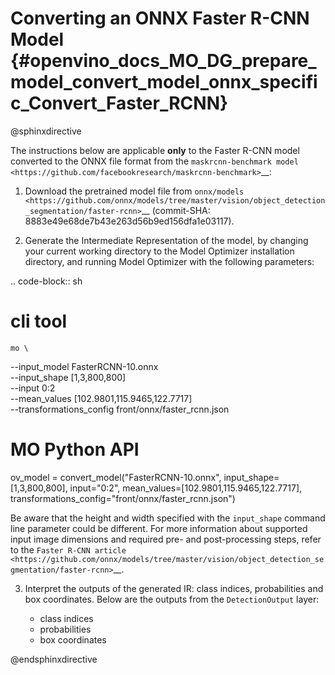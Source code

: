 # Converting an ONNX Faster R-CNN Model {#openvino_docs_MO_DG_prepare_model_convert_model_onnx_specific_Convert_Faster_RCNN}

@sphinxdirective

The instructions below are applicable **only** to the Faster R-CNN model converted to the ONNX file format from the `maskrcnn-benchmark model <https://github.com/facebookresearch/maskrcnn-benchmark>`__:

1. Download the pretrained model file from `onnx/models <https://github.com/onnx/models/tree/master/vision/object_detection_segmentation/faster-rcnn>`__ (commit-SHA: 8883e49e68de7b43e263d56b9ed156dfa1e03117).

2. Generate the Intermediate Representation of the model, by changing your current working directory to the Model Optimizer installation directory, and running Model Optimizer with the following parameters:

.. code-block:: sh

   # cli tool
    mo \
   --input_model FasterRCNN-10.onnx \
   --input_shape [1,3,800,800] \
   --input 0:2 \
   --mean_values [102.9801,115.9465,122.7717] \
   --transformations_config front/onnx/faster_rcnn.json

   # MO Python API
   ov_model = convert_model("FasterRCNN-10.onnx", input_shape=[1,3,800,800], input="0:2", mean_values=[102.9801,115.9465,122.7717], transformations_config="front/onnx/faster_rcnn.json")


Be aware that the height and width specified with the ``input_shape`` command line parameter could be different. For more information about supported input image dimensions and required pre- and post-processing steps, refer to the `Faster R-CNN article <https://github.com/onnx/models/tree/master/vision/object_detection_segmentation/faster-rcnn>`__.

3. Interpret the outputs of the generated IR: class indices, probabilities and box coordinates. Below are the outputs from the ``DetectionOutput`` layer:

   * class indices
   * probabilities
   * box coordinates

@endsphinxdirective
